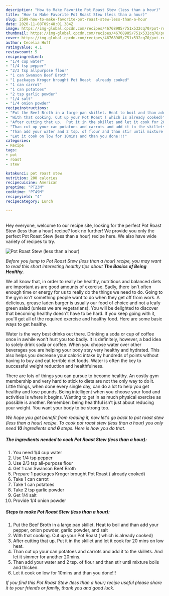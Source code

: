 ```yaml
---
description: "How to Make Favorite Pot Roast Stew (less than a hour)"
title: "How to Make Favorite Pot Roast Stew (less than a hour)"
slug: 2599-how-to-make-favorite-pot-roast-stew-less-than-a-hour
date: 2020-11-08T09:48:01.384Z
image: https://img-global.cpcdn.com/recipes/46768985/751x532cq70/pot-roast-stew-less-than-a-hour-recipe-main-photo.jpg
thumbnail: https://img-global.cpcdn.com/recipes/46768985/751x532cq70/pot-roast-stew-less-than-a-hour-recipe-main-photo.jpg
cover: https://img-global.cpcdn.com/recipes/46768985/751x532cq70/pot-roast-stew-less-than-a-hour-recipe-main-photo.jpg
author: Cecelia Huff
ratingvalue: 4.1
reviewcount: 5
recipeingredient:
- "1/4 cup water"
- "1/4 tsp pepper"
- "2/3 tsp allpurpose flour"
- "1 can Swanson Beef Broth"
- "1 packages Kroger brought Pot Roast  already cooked"
- "1 can carrot"
- "1 can potatoes"
- "2 tsp garlic powder"
- "1/4 salt"
- "1/4 onion powder"
recipeinstructions:
- "Put the Beef Broth in a large pan skillet. Heat to boil and than add your pepper, onion powder, garlic powder, and salt"
- "With that cooking. Cut up your Pot Roast ( which is already cooked)"
- "After cutting that up.  Put it in the skillet and let it cook for 20 mins on low heat."
- "Than cut up your can potatoes and carrots and add it to the skillets.  And let it simmer for another 20mins."
- "Than add your water and 2 tsp. of flour and than stir until mixture boils and thicken."
- "Let it cook on low for 10mins and than you done!!!"
categories:
- Recipe
tags:
- pot
- roast
- stew

katakunci: pot roast stew 
nutrition: 200 calories
recipecuisine: American
preptime: "PT23M"
cooktime: "PT49M"
recipeyield: "4"
recipecategory: Lunch

---
```

<br>
Hey everyone, welcome to our recipe site, looking for the perfect Pot Roast Stew (less than a hour) recipe? look no further! We provide you only the perfect Pot Roast Stew (less than a hour) recipe here. We also have wide variety of recipes to try.
<br>


![Pot Roast Stew (less than a hour)](https://img-global.cpcdn.com/recipes/46768985/751x532cq70/pot-roast-stew-less-than-a-hour-recipe-main-photo.jpg)

<i>Before you jump to Pot Roast Stew (less than a hour) recipe, you may want to read this short interesting healthy tips about <strong>The Basics of Being Healthy</strong>.</i>

We all know that, in order to really be healthy, nutritious and balanced diets are important as are good amounts of exercise. Sadly, there isn't often enough time or energy for us to really do the things we need to do. Going to the gym isn't something people want to do when they get off from work. A delicious, grease laden burger is usually our food of choice and not a leafy green salad (unless we are vegetarians). You will be delighted to discover that becoming healthy doesn't have to be hard. If you keep going with it, you'll get all of the required exercise and healthy food. Here are some basic ways to get healthy.

Water is the very best drinks out there. Drinking a soda or cup of coffee once in awhile won't hurt you too badly. It is definitely, however, a bad idea to solely drink soda or coffee. When you choose water over other beverages you are helping your body stay very healthy and hydrated. This also helps you decrease your caloric intake by hundreds of points without having to buy and eat terrible diet foods. Water is often the key to successful weight reduction and healthfulness.

There are lots of things you can pursue to become healthy. An costly gym membership and very hard to stick to diets are not the only way to do it. Little things, when done every single day, can do a lot to help you get healthy and lose pounds. Being intelligent when you choose your food and activities is where it begins. Wanting to get in as much physical exercise as possible is another. Remember: being healthful isn’t just about reducing your weight. You want your body to be strong too. 


<i>We hope you got benefit from reading it, now let's go back to pot roast stew (less than a hour) recipe. To cook pot roast stew (less than a hour) you only need <strong>10</strong> ingredients and <strong>6</strong> steps. Here is how you do that.
</i>

##### The ingredients needed to cook Pot Roast Stew (less than a hour):

1. You need 1/4 cup water
1. Use 1/4 tsp pepper
1. Use 2/3 tsp all-purpose flour
1. Get 1 can Swanson Beef Broth
1. Prepare 1 packages Kroger brought Pot Roast ( already cooked)
1. Take 1 can carrot
1. Take 1 can potatoes
1. Take 2 tsp garlic powder
1. Get 1/4 salt
1. Provide 1/4 onion powder


##### Steps to make Pot Roast Stew (less than a hour):

1. Put the Beef Broth in a large pan skillet. Heat to boil and than add your pepper, onion powder, garlic powder, and salt
1. With that cooking. Cut up your Pot Roast ( which is already cooked)
1. After cutting that up.  Put it in the skillet and let it cook for 20 mins on low heat.
1. Than cut up your can potatoes and carrots and add it to the skillets.  And let it simmer for another 20mins.
1. Than add your water and 2 tsp. of flour and than stir until mixture boils and thicken.
1. Let it cook on low for 10mins and than you done!!!


<i>If you find this Pot Roast Stew (less than a hour) recipe useful please share it to your friends or family, thank you and good luck.</i>

